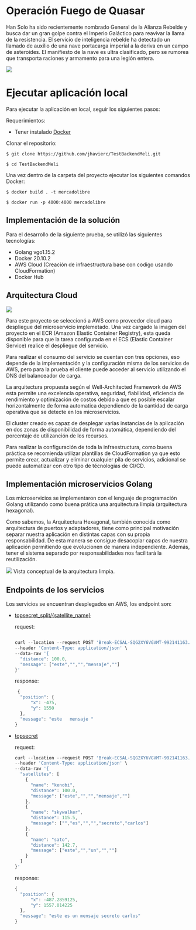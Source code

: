 # Operación Fuego de Quasar

Han Solo ha sido recientemente nombrado General de la Alianza Rebelde y busca dar un gran golpe contra el Imperio Galáctico para reavivar la llama de la resistencia.
El servicio de inteligencia rebelde ha detectado un llamado de auxilio de una nave portacarga imperial a la deriva en un campo de asteroides. El manifiesto de la nave es ultra clasificado, pero se rumorea que transporta raciones y armamento para una legión entera.

![](https://matthcep.s3.amazonaws.com/Screen+Shot+2021-01-24+at+6.41.27+PM.png)

Ejecutar aplicación local
=============
Para ejecutar la aplicación en local, seguir los siguientes pasos:

Requerimientos:

* Tener instalado <abbr title="Docker">Docker</abbr>

Clonar el repositorio:

`$ git clone https://github.com/jhavierc/TestBackendMeli.git`

`$ cd TestBackendMeli`

Una vez dentro de la carpeta del proyecto ejecutar los siguientes comandos Docker:

`$ docker build . -t mercadolibre`

`$ docker run -p 4000:4000 mercadolibre`
 
## Implementación de la solución
Para el desarrollo de la siguiente prueba, se utilizó las siguientes tecnologías:

- Golang vgo1.15.2
- Docker 20.10.2
- AWS Cloud (Creación de infraestructura base con codigo usando CloudFormation)
- Docker Hub

## Arquitectura Cloud

![](https://matthcep.s3.amazonaws.com/mercadolibre_architecture.png)

Para este proyecto se seleccionó a AWS como proveedor cloud para despliegue del microservicio implemetado.
Una vez cargado la imagen del proyecto en el ECR (Amazon Elastic Container Registry), esta queda disponible para que la tarea configurada en el ECS (Elastic Container Service) realice el despliegue del servicio.

Para realizar el consumo del servicio se cuentan con tres opciones, eso depende de la implementación y la configuración misma de los servicios de AWS, pero para la prueba el cliente puede acceder al servicio utilizando el DNS del balanceador de carga.

La arquitectura propuesta según el Well-Architected Framework de AWS esta permite una excelencia operativa, seguridad, fiabilidad, eficiencia de rendimiento y optimización de costos debido a que es posible escalar horizontalmente de forma automatica dependiendo de la cantidad de carga operativa que se detecte en los microservicios.

El cluster creado es capaz de desplegar varias instancias de la aplicación en dos zonas de disponibilidad de forma automática, dependiendo del porcentaje de utilizanción de los recursos.

Para realizar la configuración de toda la infraestructura, como buena práctica se recomienda utilizar plantillas de CloudFormation ya que esto permite crear, actualizar y eliminar cualquier pila de servicios, adicional se puede automatizar con otro tipo de técnologias de CI/CD.

## Implementación microservicios Golang

Los microservicios se implementaron con el lenguaje de programación Golang utilizando como buena prática una arquitectura limpia (arquitectura hexagonal).

Como sabemos, la Arquitectura Hexagonal, también conocida como arquitectura de puertos y adaptadores, tiene como principal motivación separar nuestra aplicación en distintas capas con su propia responsabilidad. De esta manera se consigue desacoplar capas de nuestra aplicación permitiendo que evolucionen de manera independiente. Además, tener el sistema separado por responsabilidades nos facilitará la reutilización.

![](https://matthcep.s3.amazonaws.com/clean-architecture.jpg)
Vista conceptual de la arquitectura limpia.

## Endpoints de los servicios

Los servicios se encuentran desplegados en AWS, los endpoint son:

- [topsecret_split/{satellite_name}](Break-ECSAL-SQG2XY6VGVMT-992141163.us-east-1.elb.amazonaws.com/api/meli/topsecret_split/ "topsecret_split")
  
  request:
  ```javascript
  
  curl --location --request POST 'Break-ECSAL-SQG2XY6VGVMT-992141163.us-east-1.elb.amazonaws.com/api/meli/topsecret_split/kenobi' \
  --header 'Content-Type: application/json' \
  --data-raw '{
    "distance": 100.0,
    "message": ["este","","","mensaje",""]
  }'
  ```
  
  response:
  
  ```javascript
   {
    "position": {
        "x": -475,
        "y": 1550
    },
    "message": "este   mensaje "
  }
  ```


- [topsecret](httpBreak-ECSAL-SQG2XY6VGVMT-992141163.us-east-1.elb.amazonaws.com/api/meli/topsecret/:// "topsecret")
  
  request:
  ```javascript
  curl --location --request POST 'Break-ECSAL-SQG2XY6VGVMT-992141163.us-east-1.elb.amazonaws.com/api/meli/topsecret/' \
  --header 'Content-Type: application/json' \
  --data-raw '{
    "satellites": [
      {
        "name": "kenobi",
        "distance": 100.0,
        "message": ["este","","","mensaje",""]
      },
      {
        "name": "skywalker",
        "distance": 115.5,
        "message": ["","es","","","secreto","carlos"]
      },
      {
        "name": "sato",
        "distance": 142.7,
        "message": ["este","","un","",""]
      }
    ]
  }'
  ```
  response:
  
  ```javascript
  {
    "position": {
        "x": -487.2859125,
        "y": 1557.014225
    },
    "message": "este es un mensaje secreto carlos"
  }
  ```

